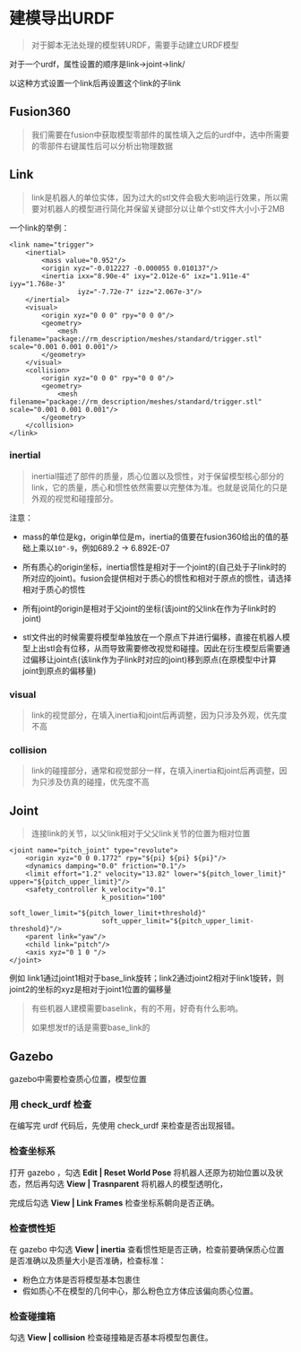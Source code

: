 # 建模导出URDF

> 对于脚本无法处理的模型转URDF，需要手动建立URDF模型

对于一个urdf，属性设置的顺序是link<inertial>->joint->link<visual>/<collision>

以这种方式设置一个link后再设置这个link的子link



## Fusion360

> 我们需要在fusion中获取模型零部件的属性填入之后的urdf中，选中所需要的零部件右键属性后可以分析出物理数据



## Link

> link是机器人的单位实体，因为过大的stl文件会极大影响运行效果，所以需要对机器人的模型进行简化并保留关键部分以让单个stl文件大小小于2MB

一个link的举例：

```
<link name="trigger">
    <inertial>
        <mass value="0.952"/>
        <origin xyz="-0.012227 -0.000055 0.010137"/>
        <inertia ixx="8.90e-4" ixy="2.012e-6" ixz="1.911e-4" iyy="1.768e-3"
                 iyz="-7.72e-7" izz="2.067e-3"/>
    </inertial>
    <visual>
        <origin xyz="0 0 0" rpy="0 0 0"/>
        <geometry>
            <mesh filename="package://rm_description/meshes/standard/trigger.stl" scale="0.001 0.001 0.001"/>
        </geometry>
    </visual>
    <collision>
        <origin xyz="0 0 0" rpy="0 0 0"/>
        <geometry>
            <mesh filename="package://rm_description/meshes/standard/trigger.stl" scale="0.001 0.001 0.001"/>
        </geometry>
    </collision>
</link>
```



### inertial

> inertial描述了部件的质量，质心位置以及惯性，对于保留模型核心部分的link，它的质量，质心和惯性依然需要以完整体为准。也就是说简化的只是外观的视觉和碰撞部分。

注意：

- mass的单位是kg，origin单位是m，inertia的值要在fusion360给出的值的基础上乘以`10^-9`，例如689.2 -> 6.892E-07

- 所有质心的origin坐标，inertia惯性是相对于一个joint的(自己处于子link时的所对应的joint)。fusion会提供相对于质心的惯性和相对于原点的惯性，请选择相对于质心的惯性

- 所有joint的origin是相对于父joint的坐标(该joint的父link在作为子link时的joint)

- stl文件出的时候需要将模型单独放在一个原点下并进行偏移，直接在机器人模型上出stl会有位移，从而导致需要修改视觉和碰撞。因此在衍生模型后需要通过偏移让joint点(该link作为子link时对应的joint)移到原点(在原模型中计算joint到原点的偏移量)

  

### visual

> link的视觉部分，在填入inertia和joint后再调整，因为只涉及外观，优先度不高



### collision

> link的碰撞部分，通常和视觉部分一样，在填入inertia和joint后再调整，因为只涉及仿真的碰撞，优先度不高





## Joint

> 连接link的关节，以父link相对于父父link关节的位置为相对位置

```
<joint name="pitch_joint" type="revolute">
    <origin xyz="0 0 0.1772" rpy="${pi} ${pi} ${pi}"/>
    <dynamics damping="0.0" friction="0.1"/>
    <limit effort="1.2" velocity="13.82" lower="${pitch_lower_limit}" upper="${pitch_upper_limit}"/>
    <safety_controller k_velocity="0.1"
                       k_position="100"
                       soft_lower_limit="${pitch_lower_limit+threshold}"
                       soft_upper_limit="${pitch_upper_limit-threshold}"/>
    <parent link="yaw"/>
    <child link="pitch"/>
    <axis xyz="0 1 0 "/>
</joint>
```

例如 link1通过joint1相对于base_link旋转；link2通过joint2相对于link1旋转，则joint2的坐标的xyz是相对于joint1位置的偏移量

> 有些机器人建模需要baselink，有的不用，好奇有什么影响。
>
> 如果想发tf的话是需要base_link的



## Gazebo

gazebo中需要检查质心位置，模型位置

### 用 check_urdf 检查

在编写完 urdf 代码后，先使用 check_urdf 来检查是否出现报错。

### 检查坐标系

打开 gazebo ，勾选 **Edit | Reset World Pose** 将机器人还原为初始位置以及状态，然后再勾选 **View | Trasnparent** 将机器人的模型透明化，

完成后勾选 **View | Link Frames** 检查坐标系朝向是否正确。

### 检查惯性矩

在 gazebo 中勾选 **View | inertia** 查看惯性矩是否正确，检查前要确保质心位置是否准确以及质量大小是否准确，检查标准：

- 粉色立方体是否将模型基本包裹住
- 假如质心不在模型的几何中心，那么粉色立方体应该偏向质心位置。

### 检查碰撞箱

勾选  **View | collision**  检查碰撞箱是否基本将模型包裹住。
